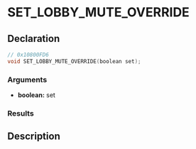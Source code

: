 # SET_LOBBY_MUTE_OVERRIDE

## Declaration
```cpp
// 0x10800FD6
void SET_LOBBY_MUTE_OVERRIDE(boolean set);
```

### Arguments
- **boolean:** set

### Results

## Description
